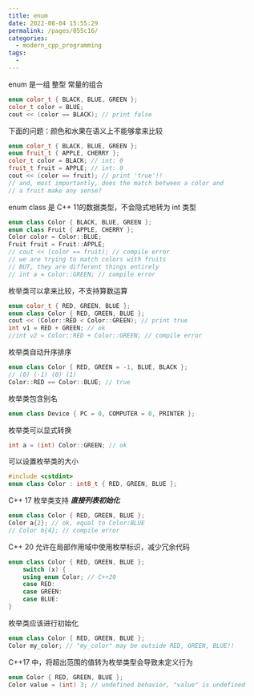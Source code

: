 ```yaml
---
title: enum
date: 2022-08-04 15:55:29
permalink: /pages/055c16/
categories:
  - modern_cpp_programming
tags:
  - 
---
```

enum 是一组 整型 常量的组合

```cpp
enum color_t { BLACK, BLUE, GREEN };
color_t color = BLUE;
cout << (color == BLACK); // print false
```

下面的问题：颜色和水果在语义上不能够拿来比较

```cpp
enum color_t { BLACK, BLUE, GREEN };
enum fruit_t { APPLE, CHERRY };
color_t color = BLACK; // int: 0
fruit_t fruit = APPLE; // int: 0
cout << (color == fruit); // print 'true'!!
// and, most importantly, does the match between a color and
// a fruit make any sense?
```

enum class 是 C++ 11的数据类型，不会隐式地转为 int 类型

```cpp
enum class Color { BLACK, BLUE, GREEN };
enum class Fruit { APPLE, CHERRY };
Color color = Color::BLUE;
Fruit fruit = Fruit::APPLE;
// cout << (color == fruit); // compile error
// we are trying to match colors with fruits
// BUT, they are different things entirely
// int a = Color::GREEN; // compile error
```

枚举类可以拿来比较，不支持算数运算

```cpp
enum color_t { RED, GREEN, BLUE };
enum class Color { RED, GREEN, BLUE };
cout << (Color::RED < Color::GREEN); // print true
int v1 = RED + GREEN; // ok
//int v2 = Color::RED + Color::GREEN; // compile error
```

枚举类自动升序排序

```cpp
enum class Color { RED, GREEN = -1, BLUE, BLACK };
// (0) (-1) (0) (1)
Color::RED == Color::BLUE; // true

```

枚举类包含别名

```cpp
enum class Device { PC = 0, COMPUTER = 0, PRINTER };
```

枚举类可以显式转换

```cpp
int a = (int) Color::GREEN; // ok
```

可以设置枚举类的大小

```cpp
#include <cstdint>
enum class Color : int8_t { RED, GREEN, BLUE };

```

C++ 17 枚举类支持 ***直接列表初始化***

```cpp
enum class Color { RED, GREEN, BLUE };
Color a{2}; // ok, equal to Color:BLUE
// Color b{4}; // compile error
```

C++ 20 允许在局部作用域中使用枚举标识，减少冗余代码

```cpp
enum class Color { RED, GREEN, BLUE };
    switch (x) {
    using enum Color; // C++20
    case RED:
    case GREEN:
    case BLUE:
}
```

枚举类应该进行初始化

```cpp
enum class Color { RED, GREEN, BLUE };
Color my_color; // "my_color" may be outside RED, GREEN, BLUE!!
```

C++17 中，将超出范围的值转为枚举类型会导致未定义行为

```cpp
enum Color { RED, GREEN, BLUE };
Color value = (int) 3; // undefined behavior, "value" is undefined
```
